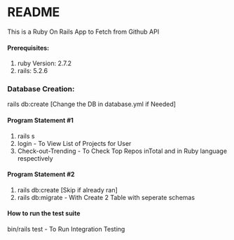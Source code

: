 # README

This is a Ruby On Rails App to Fetch from Github API

#### Prerequisites:
1. ruby Version: 2.7.2
2. rails: 5.2.6 

### Database Creation:
rails db:create [Change the DB in database.yml if Needed]

#### Program Statement #1
1. rails s
2. login - To View List of Projects for User
3. Check-out-Trending - To Check Top Repos inTotal and in Ruby language respectively

#### Program Statement #2
1. rails db:create [Skip if already ran]
2. rails db:migrate - With Create 2 Table with seperate schemas

#### How to run the test suite
bin/rails test - To Run Integration Testing
